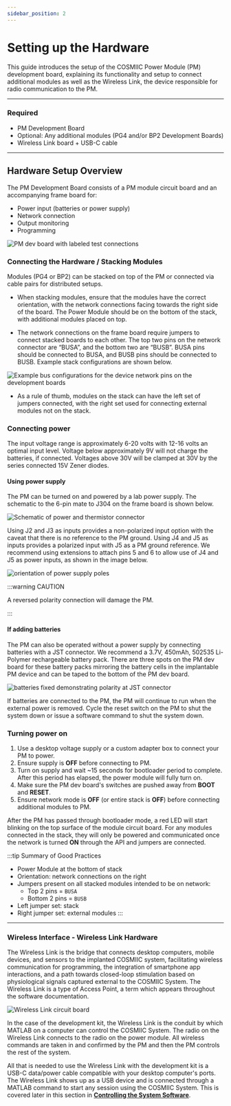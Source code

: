 ```yaml
---
sidebar_position: 2
---
```


# Setting up the Hardware

This guide introduces the setup of the COSMIIC Power Module (PM) development board, explaining its functionality and setup to connect additional modules as well as the Wireless Link, the device responsible for radio communication to the PM.

---

### Required

- PM Development Board
- Optional: Any additional modules (PG4 and/or BP2 Development Boards)
- Wireless Link board + USB-C cable

---

## Hardware Setup Overview

The PM Development Board consists of a PM module circuit board and an accompanying frame board for:
  - Power input (batteries or power supply) 
  - Network connection
  - Output monitoring
  - Programming

![PM dev board with labeled test connections](./img/PM-Dev-Board-Labeled.png)

### Connecting the Hardware / Stacking Modules

Modules (PG4 or BP2) can be stacked on top of the PM or connected via cable pairs for distributed setups.

- When stacking modules, ensure that the modules have the correct orientation, with the network connections facing towards the right side of the board. The Power Module should be on the bottom of the stack, with additional modules placed on top.

- The network connections on the frame board require jumpers to connect stacked boards to each other. The top two pins on the network connector are “BUSA”, and the bottom two are “BUSB”. BUSA pins should be connected to BUSA, and BUSB pins should be connected to BUSB. Example stack configurations are shown below.

![Example bus configurations for the device network pins on the development boards](./img/Network-Bus-Configurations.png)

- As a rule of thumb, modules on the stack can have the left set of jumpers connected, with the right set used for connecting external modules not on the stack.

### Connecting power

The input voltage range is approximately 6-20 volts with 12-16 volts an optimal input level. Voltage below approximately 9V will not charge the batteries, if connected. Voltages above 30V will be clamped at 30V by the series connected 15V Zener diodes. 

#### Using power supply

The PM can be turned on and powered by a lab power supply. The schematic to the 6-pin mate to J304 on the frame board is shown below.

![Schematic of power and thermistor connector](./img/power-adapter-schematic.png)

Using J2 and J3 as inputs provides a non-polarized input option with the caveat that there is no reference to the PM ground. Using J4 and J5 as inputs provides a polarized input with J5 as a PM ground reference. We recommend using extensions to attach pins 5 and 6 to allow use of J4 and J5 as power inputs, as shown in the image below. 

![orientation of power supply poles](./img/power-pins-polarity.png)

:::warning CAUTION

A reversed polarity connection will damage the PM.

:::

#### If adding batteries

The PM can also be operated without a power supply by connecting batteries with a JST connector. We recommend a 3.7V, 450mAh, 502535 Li-Polymer rechargeable battery pack. There are three spots on the PM dev board for these battery packs mirroring the battery cells in the implantable PM device and can be taped to the bottom of the PM dev board.

![batteries fixed demonstrating polarity at JST connector](./img/pm-battery-connections.jpg)

If batteries are connected to the PM, the PM will continue to run when the external power is removed. Cycle the reset switch on the PM to shut the system down or issue a software command to shut the system down. 

### Turning power on

1. Use a desktop voltage supply or a custom adapter box to connect your PM to power.
2. Ensure supply is **OFF** before connecting to PM.
3. Turn on supply and wait ~15 seconds for bootloader period to complete. After this period has elapsed, the
power module will fully turn on.
4. Make sure the PM dev board's switches are pushed away from **BOOT** and **RESET**.
5. Ensure network mode is **OFF** (or entire stack is **OFF**) before connecting additional modules to PM.

After the PM has passed through bootloader mode, a red LED will start blinking on the top surface of the module circuit board. For any modules connected in the stack, they will only be powered and communicated once the network is turned **ON** through the API and jumpers are connected.    

:::tip Summary of Good Practices

- Power Module at the bottom of stack
- Orientation: network connections on the right
- Jumpers present on all stacked modules intended to be on network: 
  - Top 2 pins = `BUSA`
  - Bottom 2 pins = `BUSB`
- Left jumper set: stack  
- Right jumper set: external modules
:::

---

### Wireless Interface - Wireless Link Hardware

The Wireless Link is the bridge that connects desktop computers, mobile devices, and sensors to the implanted COSMIIC system, facilitating wireless communication for programming, the integration of smartphone app interactions, and a path towards closed-loop stimulation based on physiological signals captured external to the COSMIIC System. The Wireless Link is a type of Access Point, a term which appears throughout the software documentation.

![Wireless Link circuit board](./img/Wirelesslink-Labeled.png)

In the case of the development kit, the Wireless Link is the conduit by which MATLAB on a computer can control the COSMIIC System. The radio on the Wireless Link connects to the radio on the power module. All wireless commands are taken in and confirmed by the PM and then the PM controls the rest of the system.

All that is needed to use the Wireless Link with the development kit is a USB-C data/power cable compatible with your desktop computer's ports. The Wireless Link shows up as a USB device and is connected through a MATLAB command to start any session using the COSMIIC System. This is covered later in this section in [**Controlling the System Software**](./Step3-Software.md).
